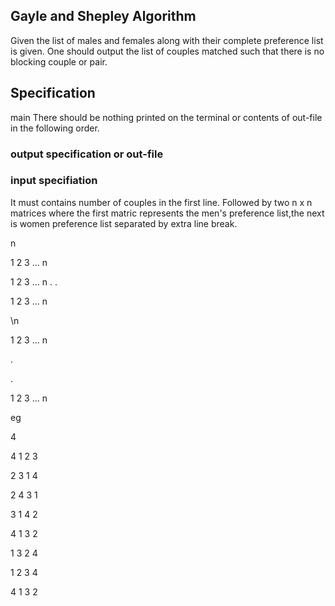 Gayle and Shepley Algorithm
----------------------------

Given the list of males and females along with their complete preference
list is given. One should output the list of couples matched such that
there is no blocking couple or pair.

Specification
-------------

main <input-file> <out-file>
There should be nothing printed on the terminal or contents of out-file
in the following order. 

### output specification or out-file
 
### input specifiation
It must contains number of couples in the first line. Followed by two n x n 
matrices where the first matric represents the men's preference list,the
next is women preference list separated by extra line break. 

n

1	 2	 3	 ...	 n 

1 	2	 3	 ...	 n
.
.

1 	2	 3	...	n 

\n

1 	2	 3	... n

.

.


1 	2	 3	... n


eg

4

4 1 2 3

2 3 1 4

2 4 3 1

3 1 4 2




4 1 3 2

1 3 2 4	

1 2 3 4	

4 1 3 2	
